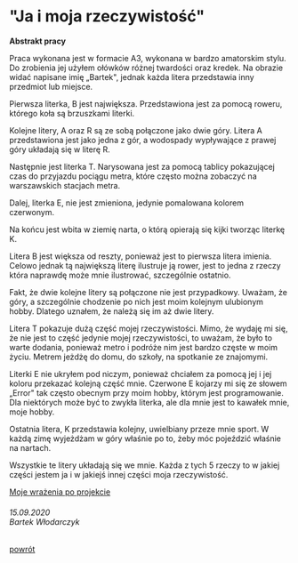 # **"Ja i moja rzeczywistość&quot;**


**Abstrakt pracy**

Praca wykonana jest w formacie A3, wykonana w bardzo amatorskim stylu. Do zrobienia jej użyłem ołówków różnej twardości oraz kredek. Na obrazie widać napisane imię „Bartek&quot;, jednak każda litera przedstawia inny przedmiot lub miejsce.

Pierwsza literka, B jest największa. Przedstawiona jest za pomocą roweru, którego koła są brzuszkami literki.

Kolejne litery, A oraz R są ze sobą połączone jako dwie góry. Litera A przedstawiona jest jako jedna z gór, a wodospady wypływające z prawej góry układają się w literę R.

Następnie jest literka T. Narysowana jest za pomocą tablicy pokazującej czas do przyjazdu pociągu metra, które często można zobaczyć na warszawskich stacjach metra.

Dalej, literka E, nie jest zmieniona, jedynie pomalowana kolorem czerwonym.

Na końcu jest wbita w ziemię narta, o którą opierają się kijki tworząc literkę K.

Litera B jest większa od reszty, ponieważ jest to pierwsza litera imienia. Celowo jednak tą największą literę ilustruje ją rower, jest to jedna z rzeczy która naprawdę może mnie ilustrować, szczególnie ostatnio.

Fakt, że dwie kolejne litery są połączone nie jest przypadkowy. Uważam, że góry, a szczególnie chodzenie po nich jest moim kolejnym ulubionym hobby. Dlatego uznałem, że należą się im aż dwie litery.

Litera T pokazuje dużą część mojej rzeczywistości. Mimo, że wydaję mi się, że nie jest to część jedynie mojej rzeczywistości, to uważam, że było to warte dodania, ponieważ metro i podróże nim jest bardzo częste w moim życiu. Metrem jeżdżę do domu, do szkoły, na spotkanie ze znajomymi.

Literki E nie ukryłem pod niczym, ponieważ chciałem za pomocą jej i jej koloru przekazać kolejną część mnie. Czerwone E kojarzy mi się ze słowem „Error&quot; tak często obecnym przy moim hobby, którym jest programowanie. Dla niektórych może być to zwykła literka, ale dla mnie jest to kawałek mnie, moje hobby.

Ostatnia litera, K przedstawia kolejny, uwielbiany przeze mnie sport. W każdą zimę wyjeżdżam w góry właśnie po to, żeby móc pojeździć właśnie na nartach.

Wszystkie te litery układają się we mnie. Każda z tych 5 rzeczy to w jakiej części jestem ja i w jakiejś innej części moja rzeczywistość.

[Moje wrażenia po projekcie](wrazenia.html)

###### 15.09.2020 <br/> Bartek Włodarczyk
[powrót](https://bewu-ib.github.io/portfolio/wpisy/Projekty/index.html)
